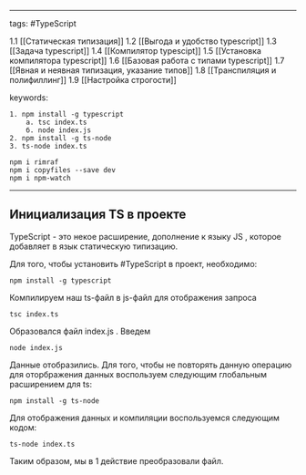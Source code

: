 ____

tags:  #TypeScript

1.1 [[Статическая типизация]]
1.2 [[Выгода и удобство typescript]]
1.3 [[Задача typescript]]
1.4 [[Компилятор typescipt]]
1.5 [[Установка компилятора typescript]]
1.6 [[Базовая работа с типами typescript]]
1.7 [[Явная и неявная типизация, указание типов]]
1.8 [[Транспиляция и полифиллинг]]
1.9 [[Настройка строгости]]

keywords:

~~~
1. npm install -g typescript
	а. tsc index.ts
	б. node index.js
2. npm install -g ts-node
3. ts-node index.ts

npm i rimraf
npm i copyfiles --save dev
npm i npm-watch

~~~

_____
## Инициализация TS в проекте

TypeScript - это некое расширение, дополнение к языку JS , которое добавляет в язык статическую типизацию.

Для того, чтобы установить #TypeScript в проект, необходимо:
~~~
npm install -g typescript
~~~

Компилируем наш ts-файл в js-файл для отображения запроса
~~~
tsc index.ts
~~~

Образовался файл index.js . Введем

~~~
node index.js
~~~

Данные отобразились.
Для того, чтобы не повторять данную операцию для оторбражения данных воспользуем следующим глобальным расширением для ts:

~~~
npm install -g ts-node
~~~

Для отображения данных и компиляции воспользуемся следующим кодом:
~~~
ts-node index.ts
~~~

Таким образом, мы в 1 действие преобразовали файл.

